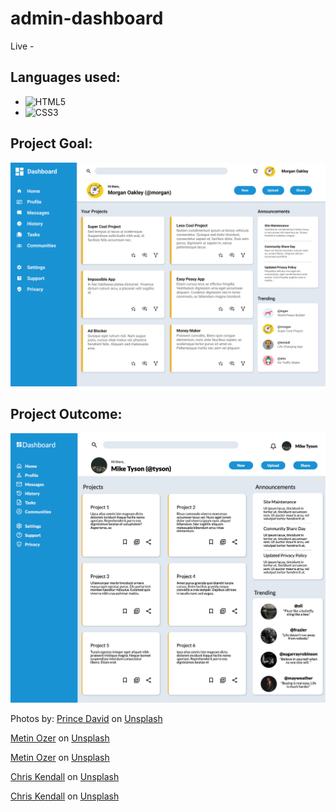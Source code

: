 # admin-dashboard

Live - 


## Languages used:

- ![HTML5](https://img.shields.io/badge/html5-%23E34F26.svg?style=for-the-badge&logo=html5&logoColor=white)   
- ![CSS3](https://img.shields.io/badge/css3-%231572B6.svg?style=for-the-badge&logo=css3&logoColor=white)   


## Project Goal:
![Goal Image](assets/images/jpg-png/project-goal.png)

## Project Outcome:
![Outcome Image](assets/images/jpg-png/final-result.png)





Photos by: 
<a href="https://unsplash.com/@bravoprince?utm_content=creditCopyText&utm_medium=referral&utm_source=unsplash">Prince David</a> on <a href="https://unsplash.com/photos/MMKAbQPIXg8?utm_content=creditCopyText&utm_medium=referral&utm_source=unsplash">Unsplash</a>

<a href="https://unsplash.com/@metinozer?utm_content=creditCopyText&utm_medium=referral&utm_source=unsplash">Metin Ozer</a> on <a href="https://unsplash.com/photos/C5c1F9HT4-I?utm_content=creditCopyText&utm_medium=referral&utm_source=unsplash">Unsplash</a>

<a href="https://unsplash.com/@metinozer?utm_content=creditCopyText&utm_medium=referral&utm_source=unsplash">Metin Ozer</a> on <a href="https://unsplash.com/photos/Fu16LOwqqKE?utm_content=creditCopyText&utm_medium=referral&utm_source=unsplash">Unsplash</a>
  
<a href="https://unsplash.com/@chriskendall?utm_content=creditCopyText&utm_medium=referral&utm_source=unsplash">Chris Kendall</a> on <a href="https://unsplash.com/photos/sJ6az6-T1u8?utm_content=creditCopyText&utm_medium=referral&utm_source=unsplash">Unsplash</a>

<a href="https://unsplash.com/@chriskendall?utm_content=creditCopyText&utm_medium=referral&utm_source=unsplash">Chris Kendall</a> on <a href="https://unsplash.com/photos/sJ6az6-T1u8?utm_content=creditCopyText&utm_medium=referral&utm_source=unsplash">Unsplash</a>
  
  
